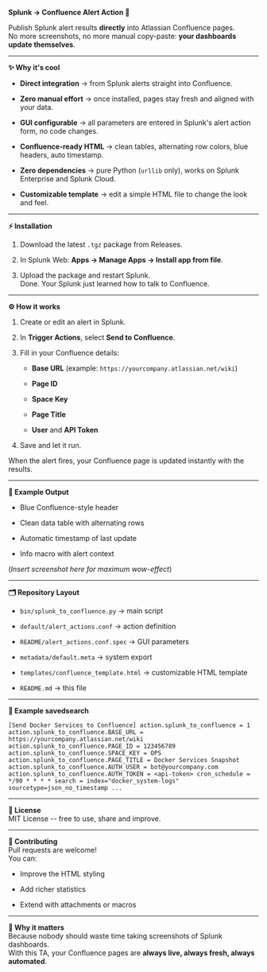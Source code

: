**Splunk → Confluence Alert Action 🚀**

Publish Splunk alert results **directly** into Atlassian Confluence pages.\
No more screenshots, no more manual copy-paste: **your dashboards update themselves**.

* * * * *

**✨ Why it's cool**

-   **Direct integration** → from Splunk alerts straight into Confluence.

-   **Zero manual effort** → once installed, pages stay fresh and aligned with your data.

-   **GUI configurable** → all parameters are entered in Splunk's alert action form, no code changes.

-   **Confluence-ready HTML** → clean tables, alternating row colors, blue headers, auto timestamp.

-   **Zero dependencies** → pure Python (`urllib` only), works on Splunk Enterprise and Splunk Cloud.

-   **Customizable template** → edit a simple HTML file to change the look and feel.

* * * * *

**⚡ Installation**

1.  Download the latest `.tgz` package from Releases.

2.  In Splunk Web: **Apps → Manage Apps → Install app from file**.

3.  Upload the package and restart Splunk.\
    Done. Your Splunk just learned how to talk to Confluence.

* * * * *

**⚙️ How it works**

1.  Create or edit an alert in Splunk.

2.  In **Trigger Actions**, select **Send to Confluence**.

3.  Fill in your Confluence details:

    -   **Base URL** (example: `https://yourcompany.atlassian.net/wiki`)

    -   **Page ID**

    -   **Space Key**

    -   **Page Title**

    -   **User** and **API Token**

4.  Save and let it run.

When the alert fires, your Confluence page is updated instantly with the results.

* * * * *

**📄 Example Output**

-   Blue Confluence-style header

-   Clean data table with alternating rows

-   Automatic timestamp of last update

-   Info macro with alert context

(*Insert screenshot here for maximum wow-effect*)

* * * * *

**🗂 Repository Layout**

-   `bin/splunk_to_confluence.py` → main script

-   `default/alert_actions.conf` → action definition

-   `README/alert_actions.conf.spec` → GUI parameters

-   `metadata/default.meta` → system export

-   `templates/confluence_template.html` → customizable HTML template

-   `README.md` → this file

* * * * *

**🚀 Example savedsearch**

`[Send Docker Services to Confluence]
action.splunk_to_confluence = 1
action.splunk_to_confluence.BASE_URL = https://yourcompany.atlassian.net/wiki
action.splunk_to_confluence.PAGE_ID = 123456789
action.splunk_to_confluence.SPACE_KEY = OPS
action.splunk_to_confluence.PAGE_TITLE = Docker Services Snapshot
action.splunk_to_confluence.AUTH_USER = bot@yourcompany.com
action.splunk_to_confluence.AUTH_TOKEN = <api-token>
cron_schedule = */90 * * * *
search = index="docker_system-logs" sourcetype=json_no_timestamp ...`

* * * * *

**📜 License**\
MIT License -- free to use, share and improve.

* * * * *

**🤝 Contributing**\
Pull requests are welcome!\
You can:

-   Improve the HTML styling

-   Add richer statistics

-   Extend with attachments or macros

* * * * *

**🙌 Why it matters**\
Because nobody should waste time taking screenshots of Splunk dashboards.\
With this TA, your Confluence pages are **always live, always fresh, always automated**.